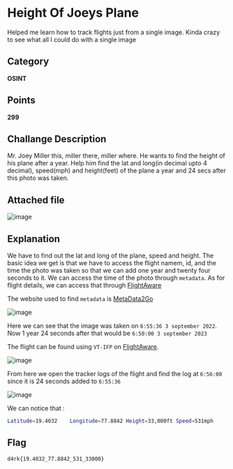 # Height Of Joeys Plane
Helped me learn how to track flights just from a single image. Kinda crazy to see what all I could do with a single image
## Category
**OSINT**
## Points
**299**
## Challange Description
Mr. Joey Miller this, miller there, miller where. He wants to find the height of his plane after a year. Help him find the lat and long(in decimal upto 4 decimal), speed(mph) and height(feet) of the plane a year and 24 secs after this photo was taken.
## Attached file
![image](https://github.com/Sak-drago/Writeup/assets/116898248/130e11e8-4fa2-43a5-af14-aa8c6d29469b)

## Explanation
We have to find out the lat and long of the plane, speed and height. The basic idea we get is that we have to access the flight namem, id, and the time the photo was taken so that we can add one year and twenty four seconds to it.
We can access the time of the photo through `metadata`. As for flight details, we can access that through [FlightAware](https://www.flightaware.com/)


The website used to find `metadata` is [MetaData2Go](https://www.metadata2go.com/)

![image](https://github.com/Sak-drago/Writeup/assets/116898248/ee49a368-0e75-427e-b415-960c79d537ab)


Here we can see that the image was taken on `6:55:36 3 september 2022`. 
Now 1 year 24 seconds after that would be `6:50:00 3 september 2023`

 The flight can be found using `VT-IFP` on  [FlightAware](https://www.flightaware.com/).

![image](https://github.com/Sak-drago/Writeup/assets/116898248/12293560-2d0e-4aae-8773-2828c3fc754c)


From here we open the tracker logs of the flight and find the log at `6:56:00` since it is 24 seconds added to `6:55:36`

![image](https://github.com/Sak-drago/Writeup/assets/116898248/cad462e0-0239-4f61-baaf-6bc053e93280)


We can notice that :
```sh
Latitude=19.4032	Longitude=77.8842 Height=33,000ft Speed=531mph
```

## Flag
`d4rk{19.4032_77.8842_531_33000}`
